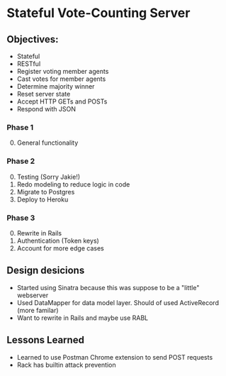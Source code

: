 # Stateful Vote-Counting Server

## Objectives:
* Stateful
* RESTful
* Register voting member agents
* Cast votes for member agents
* Determine majority winner
* Reset server state
* Accept HTTP GETs and POSTs
* Respond with JSON

### Phase 1
0. General functionality

### Phase 2
0. Testing (Sorry Jakie!)
1. Redo modeling to reduce logic in code
1. Migrate to Postgres
2. Deploy to Heroku

### Phase 3
0. Rewrite in Rails
1. Authentication (Token keys)
2. Account for more edge cases

## Design desicions
* Started using Sinatra because this was suppose to be a "little" webserver
* Used DataMapper for data model layer.  Should of used ActiveRecord (more
  familar)
* Want to rewrite in Rails and maybe use RABL

## Lessons Learned
* Learned to use Postman Chrome extension to send POST requests
* Rack has builtin attack prevention

